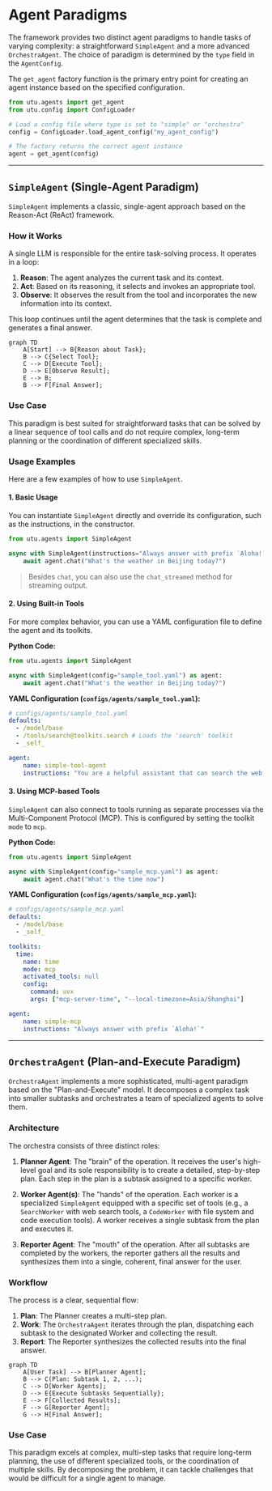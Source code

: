 # Agent Paradigms

The framework provides two distinct agent paradigms to handle tasks of varying complexity: a straightforward `SimpleAgent` and a more advanced `OrchestraAgent`. The choice of paradigm is determined by the `type` field in the `AgentConfig`.

The `get_agent` factory function is the primary entry point for creating an agent instance based on the specified configuration.

```python
from utu.agents import get_agent
from utu.config import ConfigLoader

# Load a config file where type is set to "simple" or "orchestra"
config = ConfigLoader.load_agent_config("my_agent_config")

# The factory returns the correct agent instance
agent = get_agent(config)
```

---

## `SimpleAgent` (Single-Agent Paradigm)

`SimpleAgent` implements a classic, single-agent approach based on the Reason-Act (ReAct) framework.

### How it Works

A single LLM is responsible for the entire task-solving process. It operates in a loop:

1.  **Reason**: The agent analyzes the current task and its context.
2.  **Act**: Based on its reasoning, it selects and invokes an appropriate tool.
3.  **Observe**: It observes the result from the tool and incorporates the new information into its context.

This loop continues until the agent determines that the task is complete and generates a final answer.

```mermaid
graph TD
    A[Start] --> B{Reason about Task};
    B --> C{Select Tool};
    C --> D[Execute Tool];
    D --> E[Observe Result];
    E --> B;
    B --> F[Final Answer];
```

### Use Case

This paradigm is best suited for straightforward tasks that can be solved by a linear sequence of tool calls and do not require complex, long-term planning or the coordination of different specialized skills.

### Usage Examples

Here are a few examples of how to use `SimpleAgent`.

#### 1. Basic Usage
You can instantiate `SimpleAgent` directly and override its configuration, such as the instructions, in the constructor.

```python
from utu.agents import SimpleAgent

async with SimpleAgent(instructions="Always answer with prefix `Aloha!`") as agent:
    await agent.chat("What's the weather in Beijing today?")
```
> Besides `chat`, you can also use the `chat_streamed` method for streaming output.

#### 2. Using Built-in Tools
For more complex behavior, you can use a YAML configuration file to define the agent and its toolkits.

**Python Code:**
```python
from utu.agents import SimpleAgent

async with SimpleAgent(config="sample_tool.yaml") as agent:
    await agent.chat("What's the weather in Beijing today?")
```

**YAML Configuration (`configs/agents/sample_tool.yaml`):**
```yaml
# configs/agents/sample_tool.yaml
defaults:
  - /model/base
  - /tools/search@toolkits.search # Loads the 'search' toolkit
  - _self_

agent:
    name: simple-tool-agent
    instructions: "You are a helpful assistant that can search the web."
```

#### 3. Using MCP-based Tools
`SimpleAgent` can also connect to tools running as separate processes via the Multi-Component Protocol (MCP). This is configured by setting the toolkit `mode` to `mcp`.

**Python Code:**
```python
from utu.agents import SimpleAgent

async with SimpleAgent(config="sample_mcp.yaml") as agent:
    await agent.chat("What's the time now")
```

**YAML Configuration (`configs/agents/sample_mcp.yaml`):**
```yaml
# configs/agents/sample_mcp.yaml
defaults:
  - /model/base
  - _self_

toolkits:
  time:
    name: time
    mode: mcp
    activated_tools: null
    config:
      command: uvx
      args: ["mcp-server-time", "--local-timezone=Asia/Shanghai"]

agent:
    name: simple-mcp
    instructions: "Always answer with prefix `Aloha!`"
```

---

## `OrchestraAgent` (Plan-and-Execute Paradigm)

`OrchestraAgent` implements a more sophisticated, multi-agent paradigm based on the "Plan-and-Execute" model. It decomposes a complex task into smaller subtasks and orchestrates a team of specialized agents to solve them.

### Architecture

The orchestra consists of three distinct roles:

1.  **Planner Agent**: The "brain" of the operation. It receives the user's high-level goal and its sole responsibility is to create a detailed, step-by-step plan. Each step in the plan is a subtask assigned to a specific worker.

2.  **Worker Agent(s)**: The "hands" of the operation. Each worker is a specialized `SimpleAgent` equipped with a specific set of tools (e.g., a `SearchWorker` with web search tools, a `CodeWorker` with file system and code execution tools). A worker receives a single subtask from the plan and executes it.

3.  **Reporter Agent**: The "mouth" of the operation. After all subtasks are completed by the workers, the reporter gathers all the results and synthesizes them into a single, coherent, final answer for the user.

### Workflow

The process is a clear, sequential flow:

1.  **Plan**: The Planner creates a multi-step plan.
2.  **Work**: The `OrchestraAgent` iterates through the plan, dispatching each subtask to the designated Worker and collecting the result.
3.  **Report**: The Reporter synthesizes the collected results into the final answer.

```mermaid
graph TD
    A[User Task] --> B[Planner Agent];
    B --> C(Plan: Subtask 1, 2, ...);
    C --> D[Worker Agents];
    D --> E{Execute Subtasks Sequentially};
    E --> F[Collected Results];
    F --> G[Reporter Agent];
    G --> H[Final Answer];
```

### Use Case

This paradigm excels at complex, multi-step tasks that require long-term planning, the use of different specialized tools, or the coordination of multiple skills. By decomposing the problem, it can tackle challenges that would be difficult for a single agent to manage.
